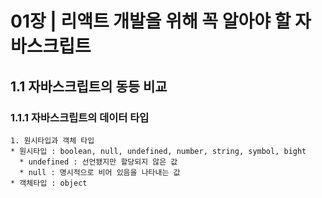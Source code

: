 # 01장 | 리액트 개발을 위해 꼭 알아야 할 자바스크립트
## 1.1 자바스크립트의 동등 비교
### 1.1.1 자바스크립트의 데이터 타입
	1. 원시타입과 객체 타입 
    * 원시타입 : boolean, null, undefined, number, string, symbol, bight
      * undefined : 선언됐지만 할당되지 않은 값
      * null : 명시적으로 비어 있음을 나타내는 값
    * 객체타입 : object